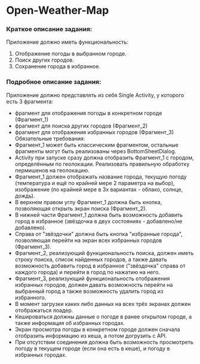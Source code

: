 # Open-Weather-Map
### Краткое описание задания:
Приложение должно иметь функциональность:
1. Отображение погоды в выбранном городе.
2. Поиск других городов.
3. Сохранение города в избранное.
### Подробное описание задания:
Приложение должно представлять из себя Single Activity, у которого есть 3 фрагмента: 
- фрагмент для отображения погоды в конкретном городе (Фрагмент_1)
- фрагмент для поиска других городов (Фрагмент_2)
- фрагмент для отображения избранных городов (Фрагмент_3)
Обязательные требования:
- Фрагмент_1 может быть классическим фрагментом, остальные фрагменты могут быть реализованы через BottomSheetDialog.
- Activity при запуске сразу должна отобразить Фрагмент_1 с городом, определённым по геолокации. Реализовать правильную обработку пермишенов на геолокацию.
- Фрагмент_1 должен отображать название города, текущую погоду (температура и ещё по крайней мере 2 параметра на выбор), изображение (по крайней мере в 3х вариантах - облако, солнце, дождь).
- В верхнем правом углу Фрагмент_1 должна быть кнопка, позволяющая открыть экран поиска (Фрагмент_2).
- В нижней части Фрагмент_1 должна быть возможность добавить город в избранное (звёздочка в двух состояниях - добавлено/не добавлено).
- Справа от "звёздочки" должна быть кнопка "избранные города", позволяющая перейти на экран всех избранных городов (Фрагмент_3).
- Фрагмент_2, реализующий функциональность поиска, должен иметь строку поиска, список найденных городов, а также давать возможность добавить город в избранное ("звёздочка" справа от каждого города) и перейти в город по нажатию на него.
- Фрагмент_3, реализующий функциональность отображения избранных городов, должен давать возможность перейти на выбранный город а также возможность удалить город из избранного.
- В момент загрузки каких либо данных на всех трёх экранах должен отображаться лоадер.
- Кешироваться должны данные о погоде в ранее открытом городе, а также информация об избранных городах.
- Экран просмотра погоды в конкретном городе должен сначала отобразить информацию из кеша, а потом догрузить с API.
- При отсутствии соединения должна быть возможность просмотреть погоду в текущем городе (если она есть в кеше), и погоду в избранных городах.
